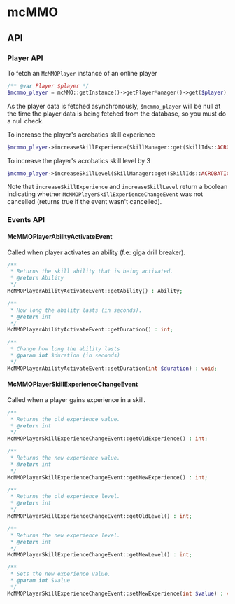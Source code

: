 # mcMMO

## API

### Player API
To fetch an `McMMOPlayer` instance of an online player
```php
/** @var Player $player */
$mcmmo_player = mcMMO::getInstance()->getPlayerManager()->get($player);
```
As the player data is fetched asynchronously, `$mcmmo_player` will be null at the time the player data is being fetched from the database, so you must do a null check.

To increase the player's acrobatics skill experience
```php
$mcmmo_player->increaseSkillExperience(SkillManager::get(SkillIds::ACROBATICS), 125);
```

To increase the player's acrobatics skill level by 3
```php
$mcmmo_player->increaseSkillLevel(SkillManager::get(SkillIds::ACROBATICS), 3);
```

Note that `increaseSkillExperience` and `increaseSkillLevel` return a boolean indicating whether `McMMOPlayerSkillExperienceChangeEvent` was not cancelled (returns true if the event wasn't cancelled).


### Events API
#### McMMOPlayerAbilityActivateEvent
Called when player activates an ability (f.e: giga drill breaker).
```php
/**
 * Returns the skill ability that is being activated.
 * @return Ability
 */
McMMOPlayerAbilityActivateEvent::getAbility() : Ability;

/**
 * How long the ability lasts (in seconds).
 * @return int
 */
McMMOPlayerAbilityActivateEvent::getDuration() : int;

/**
 * Change how long the ability lasts
 * @param int $duration (in seconds)
 */
McMMOPlayerAbilityActivateEvent::setDuration(int $duration) : void;
```
#### McMMOPlayerSkillExperienceChangeEvent
Called when a player gains experience in a skill.
```php
/**
 * Returns the old experience value.
 * @return int
 */
McMMOPlayerSkillExperienceChangeEvent::getOldExperience() : int;

/**
 * Returns the new experience value.
 * @return int
 */
McMMOPlayerSkillExperienceChangeEvent::getNewExperience() : int;

/**
 * Returns the old experience level.
 * @return int
 */
McMMOPlayerSkillExperienceChangeEvent::getOldLevel() : int;

/**
 * Returns the new experience level.
 * @return int
 */
McMMOPlayerSkillExperienceChangeEvent::getNewLevel() : int;

/**
 * Sets the new experience value.
 * @param int $value
 */
McMMOPlayerSkillExperienceChangeEvent::setNewExperience(int $value) : void;
```
